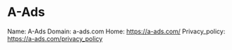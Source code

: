 
# A-Ads

Name: A-Ads
Domain: a-ads.com
Home: https://a-ads.com/
Privacy_policy: https://a-ads.com/privacy_policy
